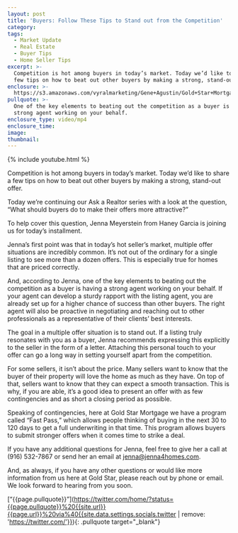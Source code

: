 ```yaml
---
layout: post
title: 'Buyers: Follow These Tips to Stand out from the Competition'
category:
tags:
  - Market Update
  - Real Estate
  - Buyer Tips
  - Home Seller Tips
excerpt: >-
  Competition is hot among buyers in today’s market. Today we’d like to share a
  few tips on how to beat out other buyers by making a strong, stand-out offer.
enclosure: >-
  https://s3.amazonaws.com/vyralmarketing/Gene+Agustin/Gold+Star+Mortgage+Financial-+What+makes+a+strong+offer%253F.mp4
pullquote: >-
  One of the key elements to beating out the competition as a buyer is having a
  strong agent working on your behalf.
enclosure_type: video/mp4
enclosure_time:
image: 
thumbnail: 
---
```


{% include youtube.html %}

Competition is hot among buyers in today’s market. Today we’d like to share a few tips on how to beat out other buyers by making a strong, stand-out offer.

Today we’re continuing our Ask a Realtor series with a look at the question, “What should buyers do to make their offers more attractive?”

To help cover this question, Jenna Meyerstein from Haney Garcia is joining us for today’s installment.

Jenna’s first point was that in today’s hot seller’s market, multiple offer situations are incredibly common. It’s not out of the ordinary for a single listing to see more than a dozen offers. This is especially true for homes that are priced correctly.

And, according to Jenna, one of the key elements to beating out the competition as a buyer is having a strong agent working on your behalf. If your agent can develop a sturdy rapport with the listing agent, you are already set up for a higher chance of success than other buyers. The right agent will also be proactive in negotiating and reaching out to other professionals as a representative of their clients’ best interests.

The goal in a multiple offer situation is to stand out. If a listing truly resonates with you as a buyer, Jenna recommends expressing this explicitly to the seller in the form of a letter. Attaching this personal touch to your offer can go a long way in setting yourself apart from the competition.

For some sellers, it isn’t about the price. Many sellers want to know that the buyer of their property will love the home as much as they have. On top of that, sellers want to know that they can expect a smooth transaction. This is why, if you are able, it’s a good idea to present an offer with as few contingencies and as short a closing period as possible.

Speaking of contingencies, here at Gold Star Mortgage we have a program called “Fast Pass,” which allows people thinking of buying in the next 30 to 120 days to get a full underwriting in that time. This program allows buyers to submit stronger offers when it comes time to strike a deal.

If you have any additional questions for Jenna, feel free to give her a call at (916) 532-7867 or send her an email at jenna@jenna4homes.com.

And, as always, if you have any other questions or would like more information from us here at Gold Star, please reach out by phone or email. We look forward to hearing from you soon.

[“{{page.pullquote}}”](https://twitter.com/home/?status={{page.pullquote}}%20{{site.url}}{{page.url}}%20via%40{{site.data.settings.socials.twitter | remove: 'https://twitter.com/'}}){: .pullquote target="_blank"}